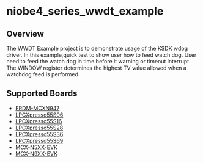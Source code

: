 # niobe4_series_wwdt_example

## Overview
The WWDT Example project is to demonstrate usage of the KSDK wdog driver.
In this example,quick test to show user how to feed watch dog.
User need to feed the watch dog in time before it warning or timeout interrupt.
The WINDOW register determines the highest TV value allowed when a watchdog feed is
performed.

## Supported Boards
- [FRDM-MCXN947](../../../_boards/frdmmcxn947/driver_examples/wwdt/example_board_readme.md)
- [LPCXpresso55S06](../../../_boards/lpcxpresso55s06/driver_examples/wwdt/example_board_readme.md)
- [LPCXpresso55S16](../../../_boards/lpcxpresso55s16/driver_examples/wwdt/example_board_readme.md)
- [LPCXpresso55S28](../../../_boards/lpcxpresso55s28/driver_examples/wwdt/example_board_readme.md)
- [LPCXpresso55S36](../../../_boards/lpcxpresso55s36/driver_examples/wwdt/example_board_readme.md)
- [LPCXpresso55S69](../../../_boards/lpcxpresso55s69/driver_examples/wwdt/example_board_readme.md)
- [MCX-N5XX-EVK](../../../_boards/mcxn5xxevk/driver_examples/wwdt/example_board_readme.md)
- [MCX-N9XX-EVK](../../../_boards/mcxn9xxevk/driver_examples/wwdt/example_board_readme.md)
